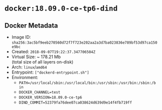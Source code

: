 # `docker:18.09.0-ce-tp6-dind`

## Docker Metadata

- Image ID: `sha256:3ac5bf9eeb270560d72f7f723e202aa2a3d7ba023836e789bf53d97ca150e9bc`
- Created: `2018-09-07T19:22:37.347706504Z`
- Virtual Size: ~ 178.21 Mb  
  (total size of all layers on-disk)
- Arch: `linux`/`amd64`
- Entrypoint: `["dockerd-entrypoint.sh"]`
- Environment:
  - `PATH=/usr/local/sbin:/usr/local/bin:/usr/sbin:/usr/bin:/sbin:/bin`
  - `DOCKER_CHANNEL=test`
  - `DOCKER_VERSION=18.09.0-ce-tp6`
  - `DIND_COMMIT=52379fa76dee07ca038624d639d9e14f4fb719ff`
